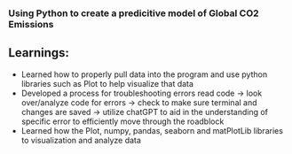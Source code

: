 ### Using Python to create a predicitive model of Global CO2 Emissions
## Learnings: 
- Learned how to properly pull data into the program and use python libraries such as Plot to help visualize that data
- Developed a process for troubleshooting errors read code -> look over/analyze code for errors -> check to make sure terminal and changes are saved -> utilize chatGPT to aid in the understanding of specific error to efficiently move through the roadblock
- Learned how the Plot, numpy, pandas, seaborn and matPlotLib libraries to visualization and analyze data
